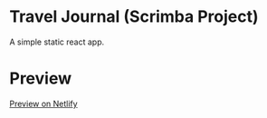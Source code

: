 # Travel Journal (Scrimba Project)
A simple static react app.

# Preview
[Preview on Netlify](https://traveljournal-emre.netlify.app/)
